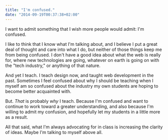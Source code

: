 ```yaml
---
title: "I'm confused."
date: "2014-09-19T00:37:38+02:00"
---
```


I want to admit something that I wish more people would admit: I'm confused.

I like to think that I know what I'm talking about, and I believe I put a great deal of thought and care into what I do, but neither of those things keep me from being confused. I don't have a good idea about what the web is really for, where new technologies are going, whatever on earth is going on with the "tech industry," or anything of that nature.

And yet I teach. I teach design now, and taught web development in the past. Sometimes I feel confused about why I should be teaching when I myself am so confused about the industry my own students are hoping to become better acquainted with.

But. <em>That</em> is probably <em>why</em> I teach. Because I'm confused and want to continue to work toward a greater understanding, and also because I'm willing to admit my confusion, and hopefully let my students in a little more as a result.

All that said, what I'm always advocating for in class is increasing the clarity of ideas. Maybe I'm talking to myself above all.
